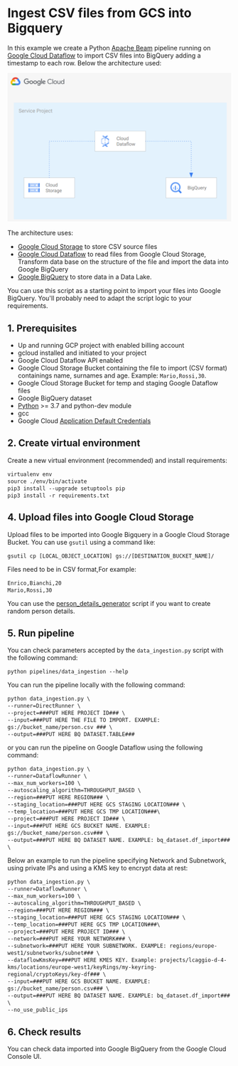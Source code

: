 # Ingest CSV files from GCS into Bigquery

In this example we create a Python [Apache Beam](https://beam.apache.org/) pipeline running on [Google Cloud Dataflow](https://cloud.google.com/dataflow/) to import CSV files into BigQuery adding a timestamp to each row. Below the architecture used:

![Apache Beam pipeline to import CSV from GCS into BQ](diagram.png)

The architecture uses:
* [Google Cloud Storage]() to store CSV source files
* [Google Cloud Dataflow](https://cloud.google.com/dataflow/) to read files from Google Cloud Storage, Transform data base on the structure of the file and import the data into Google BigQuery
* [Google BigQuery](https://cloud.google.com/bigquery/) to store data in a Data Lake.

You can use this script as a starting point to import your files into Google BigQuery. You'll probably need to adapt the script logic to your requirements.

## 1. Prerequisites
 - Up and running GCP project with enabled billing account
 - gcloud installed and initiated to your project
 - Google Cloud Dataflow API enabled
 - Google Cloud Storage Bucket containing the file to import (CSV format) containings name, surnames and age. Example: `Mario,Rossi,30`.
 - Google Cloud Storage Bucket for temp and staging Google Dataflow files
 - Google BigQuery dataset
 - [Python](https://www.python.org/) >= 3.7 and python-dev module
 - gcc
 - Google Cloud [Application Default Credentials](https://cloud.google.com/sdk/gcloud/reference/auth/application-default/login)

## 2. Create virtual environment
Create a new virtual environment (recommended) and install requirements:

```
virtualenv env
source ./env/bin/activate
pip3 install --upgrade setuptools pip
pip3 install -r requirements.txt
```

## 4. Upload files into Google Cloud Storage
Upload files to be imported into Google Bigquery in a Google Cloud Storage Bucket. You can use `gsutil` using a command like:
```
gsutil cp [LOCAL_OBJECT_LOCATION] gs://[DESTINATION_BUCKET_NAME]/
```

Files need to be in CSV format,For example:
```
Enrico,Bianchi,20
Mario,Rossi,30
```

You can use the [person_details_generator](../person_details_generator/) script if you want to create random person details.

## 5. Run pipeline
You can check parameters accepted by the `data_ingestion.py` script with the following command:
```
python pipelines/data_ingestion --help
```

You can run the pipeline locally with the following command:
```
python data_ingestion.py \
--runner=DirectRunner \
--project=###PUT HERE PROJECT ID### \
--input=###PUT HERE THE FILE TO IMPORT. EXAMPLE: gs://bucket_name/person.csv ### \
--output=###PUT HERE BQ DATASET.TABLE###
```

or you can run the pipeline on Google Dataflow using the following command:

```
python data_ingestion.py \
--runner=DataflowRunner \
--max_num_workers=100 \
--autoscaling_algorithm=THROUGHPUT_BASED \
--region=###PUT HERE REGION### \
--staging_location=###PUT HERE GCS STAGING LOCATION### \
--temp_location=###PUT HERE GCS TMP LOCATION###\
--project=###PUT HERE PROJECT ID### \
--input=###PUT HERE GCS BUCKET NAME. EXAMPLE: gs://bucket_name/person.csv### \
--output=###PUT HERE BQ DATASET NAME. EXAMPLE: bq_dataset.df_import### \
```

Below an example to run the pipeline specifying Network and Subnetwork, using private IPs and using a KMS key to encrypt data at rest:

```
python data_ingestion.py \
--runner=DataflowRunner \
--max_num_workers=100 \
--autoscaling_algorithm=THROUGHPUT_BASED \
--region=###PUT HERE REGION### \
--staging_location=###PUT HERE GCS STAGING LOCATION### \
--temp_location=###PUT HERE GCS TMP LOCATION###\
--project=###PUT HERE PROJECT ID### \
--network=###PUT HERE YOUR NETWORK### \
--subnetwork=###PUT HERE YOUR SUBNETWORK. EXAMPLE: regions/europe-west1/subnetworks/subnet### \
--dataflowKmsKey=###PUT HERE KMES KEY. Example: projects/lcaggio-d-4-kms/locations/europe-west1/keyRings/my-keyring-regional/cryptoKeys/key-df### \
--input=###PUT HERE GCS BUCKET NAME. EXAMPLE: gs://bucket_name/person.csv### \
--output=###PUT HERE BQ DATASET NAME. EXAMPLE: bq_dataset.df_import### \
--no_use_public_ips
```

## 6. Check results
You can check data imported into Google BigQuery from the Google Cloud Console UI.